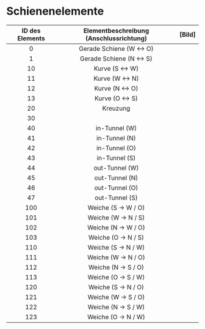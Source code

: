 # Schienenelemente

| ID des Elements | Elementbeschreibung (Anschlussrichtung) | [Bild] |
| :-------------: | :-------------------------------------: | :----: |
|        0        |        Gerade Schiene (W <-> O)         |        |
|        1        |        Gerade Schiene (N <-> S)         |        |
|       10        |             Kurve (S <-> W)             |        |
|       11        |             Kurve (W <-> N)             |        |
|       12        |             Kurve (N <-> O)             |        |
|       13        |             Kurve (O <-> S)             |        |
|       20        |                Kreuzung                 |        |
|       30        |                                         |        |
|       40        |              in-Tunnel (W)              |        |
|       41        |              in-Tunnel (N)              |        |
|       42        |              in-Tunnel (O)              |        |
|       43        |              in-Tunnel (S)              |        |
|       44        |             out-Tunnel (W)              |        |
|       45        |             out-Tunnel (N)              |        |
|       46        |             out-Tunnel (O)              |        |
|       47        |             out-Tunnel (S)              |        |
|       100       |           Weiche (S -> W / O)           |        |
|       101       |           Weiche (W -> N / S)           |        |
|       102       |           Weiche (N -> W / O)           |        |
|       103       |           Weiche (O -> N / S)           |        |
|       110       |           Weiche (S -> N / W)           |        |
|       111       |           Weiche (W -> N / O)           |        |
|       112       |           Weiche (N -> S / O)           |        |
|       113       |           Weiche (O -> S / W)           |        |
|       120       |           Weiche (S -> N / O)           |        |
|       121       |           Weiche (W -> S / O)           |        |
|       122       |           Weiche (N -> S / W)           |        |
|       123       |           Weiche (O -> N / W)           |        |